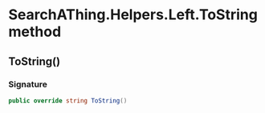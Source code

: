 # SearchAThing.Helpers.Left.ToString method
## ToString()
### Signature
```csharp
public override string ToString()
```

